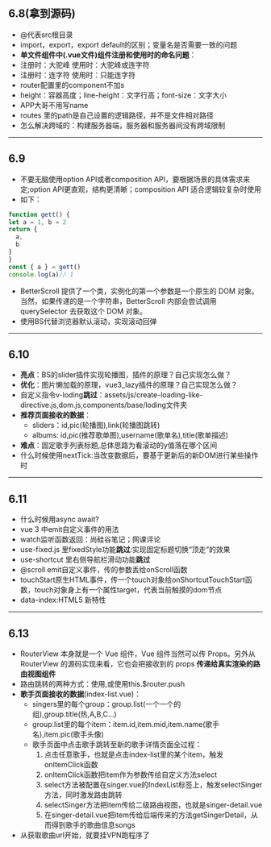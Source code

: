 ## 6.8(拿到源码) ##
- @代表src根目录
- import，export，export default的区别；变量名是否需要一致的问题
- **单文件组件中(.vue文件)组件注册和使用时的命名问题**：
- 注册时：大驼峰 使用时：大驼峰或连字符
- 注册时：连字符 使用时：只能连字符
- router配置里的component不加s
- height：容器高度；line-height：文字行高；font-size：文字大小
- APP大哥不用写name
- routes 里的path是自己设置的逻辑路径，并不是文件相对路径
- 怎么解决跨域的：构建服务器端，服务器和服务器间没有跨域限制

---

## 6.9 ##
- 不要无脑使用option API或者composition API，要根据场景的具体需求来定;option API更直观，结构更清晰；composition API 适合逻辑较复杂时使用
- 如下：
```javascript
function gett() {
let a = 1, b = 2
return {
  a,
  b
}
}
const { a } = gett()
console.log(a)// 1
```
- BetterScroll 提供了一个类，实例化的第一个参数是一个原生的 DOM 对象。当然，如果传递的是一个字符串，BetterScroll 内部会尝试调用 querySelector 去获取这个 DOM 对象。
- 使用BS代替浏览器默认滚动，实现滚动回弹

---

## 6.10 ##
- **亮点**：BS的slider插件实现轮播图，插件的原理？自己实现怎么做？
- **优化**：图片懒加载的原理，vue3_lazy插件的原理？自己实现怎么做？
- 自定义指令v-loding**跳过**：assets/js/create-loading-like-directive.js,dom.js,components/base/loding文件夹
- **推荐页面接收的数据**：
  - sliders：id,pic(轮播图),link(轮播图跳转)  
  - albums: id,pic(推荐歌单图),username(歌单名),title(歌单描述)
- **难点**：固定歌手列表标题,总体思路为看滚动的y值落在哪个区间
- 什么时候使用nextTick:当改变数据后，要基于更新后的新DOM进行某些操作时

---

## 6.11 ##
- 什么时候用async await?
- vue 3 中emit自定义事件的用法
- watch监听函数返回：尚硅谷笔记；网课评论
- use-fixed.js 里fixedStyle功能**跳过**:实现固定标题切换“顶走”的效果
- use-shortcut 里右侧导航栏滑动功能**跳过**
- @scroll emit自定义事件，传的参数丢给onScroll函数
- touchStart原生HTML事件，传一个touch对象给onShortcutTouchStart函数，touch对象身上有一个属性target，代表当前触摸的dom节点
- data-index:HTML5 新特性

---

## 6.13 ##
- RouterView 本身就是一个 Vue 组件，Vue 组件当然可以传 Props。另外从 RouterView 的源码实现来看，它也会把接收到的 props **传递给真实渲染的路由视图组件**
- 路由跳转的两种方式：使用<router-link></router-link>,或使用this.$router.push
- **歌手页面接收的数据**(index-list.vue)：
  - singers里的每个group：group.list(一个一个的组),group.title(热,A,B,C...)
  - group.list里的每个item：item.id,item.mid,item.name(歌手名),item.pic(歌手头像)
  - 歌手页面中点击歌手跳转至新的歌手详情页面全过程：
    1. 点击任意歌手，也就是点击index-list里的某个item，触发onItemClick函数
    2. onItemClick函数把item作为参数传给自定义方法select
    3. select方法被配置在singer.vue的IndexList标签上，触发selectSinger方法，同时激发路由跳转
    4. selectSinger方法把item传给二级路由视图，也就是singer-detail.vue
    5. 在singer-detail.vue把item传给后端传来的方法getSingerDetail，从而得到歌手的歌曲信息songs
- 从获取歌曲url开始，就要挂VPN跑程序了